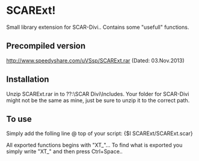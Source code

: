 SCARExt!
========
Small library extension for SCAR-Divi.. Contains some "usefull" functions.


Precompiled version
--------
http://www.speedyshare.com/uVSsp/SCARExt.rar (Dated: 03.Nov.2013) 


Installation 
--------
Unzip SCARExt.rar in to ??:\SCAR Divi\Includes. 
Your folder for SCAR-Divi might not be the same as mine, just be sure to unzip it to the correct path.


To use
--------
Simply add the folling line @ top of your script:
{$I SCARExt/SCARExt.scar}

All exported functions begins with "XT_"... To find what is exported you simply write "XT_" and then press Ctrl+Space..
